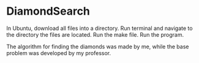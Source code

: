 # DiamondSearch

In Ubuntu, download all files into a directory.
Run terminal and navigate to the directory the files are located.
Run the make file.
Run the program.

The algorithm for finding the diamonds was made by me, while the base problem was developed by my professor.
